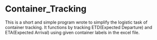 # Container_Tracking
This is a short and simple program wrote to simplify the logistic task of container tracking.
It functions by tracking ETD(Expected Departure) and ETA(Expected Arrival) using given container labels in the excel file. 
